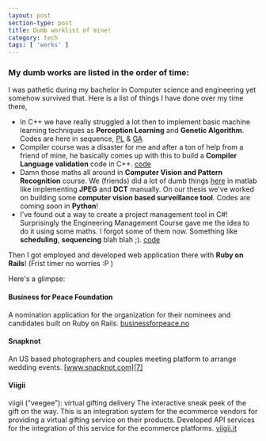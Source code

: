 ```yaml
---
layout: post
section-type: post
title: Dumb worklist of mine!
category: tech
tags: [ 'works' ]
---
```


### My dumb works are listed in the order of time:

I was pathetic during my bachelor in Computer science and engineering yet somehow survived that. Here is a list of things I have done over my time there, 

* In C++ we have really struggled a lot then to implement basic machine learning techniques as **Perception Learning** and **Genetic Algorithm**. Codes are here in sequence, [PL][1] & [GA][2]
* Compiler course was a disaster for me and after a ton of help from a friend of mine, he basically comes up with this to build a **Compiler Language validation** code in C++. [code][3]
* Damn those maths all around in **Computer Vision and Pattern Recognition** course. We (friends) did a lot of dumb things [here][4] in matlab like implementing **JPEG** and **DCT** manually. On our thesis we've worked on building some **computer vision based surveillance tool**. Codes are coming soon in **Python**!
* I've found out a way to create a project management tool in C#! Surprisingly the Engineering Management Course gave me the idea to do it using some maths. I forgot some of them now. Something like **scheduling**, **sequencing** blah blah ;). [code][5]

Then I got employed and developed web application there with **Ruby on Rails**! (Frist timer no worries :P )

Here's a glimpse:

#### <i class="icon-folder-open"></i> Business for Peace Foundation
​A nomination application for the organization​ for their nominees and candidates built on Ruby on Rails. [businessforpeace.no][6]

#### <i class="icon-folder-open"></i> Snapknot
​An US based photographers and couples meeting platform to arrange 
wedding events. [www.snapknot.com][7]

#### <i class="icon-folder-open"></i> Viigii
​viigii (“vee­gee”): virtual gifting delivery The interactive sneak peek of the gift on 
the way. This is an integration system for the e­commerce vendors for providing a virtual 
gifting service on their products. Developed API services for the integration of this service for the e­commerce platforms. [viigii.it][8]


[1]: https://github.com/Reznov9185/PerceptionLearning
[2]: https://github.com/Reznov9185/geneticAlgorithm
[3]: https://github.com/Reznov9185/compiler_language_validation
[4]: https://github.com/Reznov9185/CVPR
[5]: https://github.com/Reznov9185/ProjectManagementTool_C-
[6]: http://businessforpeace.no/
[7]: https://snapknot.com/
[8]: https://viigii.it/